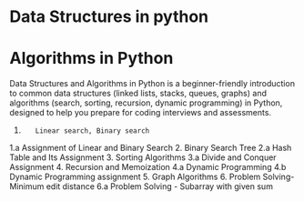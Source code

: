 # Data Structures in python
# Algorithms in Python

Data Structures and Algorithms in Python is a beginner-friendly introduction to common data structures (linked lists, stacks, queues, graphs) and 
algorithms (search, sorting, recursion, dynamic programming) in Python, designed to help you prepare for coding interviews and assessments.

1.        Linear search, Binary search
1.a       Assignment of Linear and Binary Search
2.        Binary Search Tree
2.a       Hash Table and Its Assignment
3.        Sorting Algorithms
3.a       Divide and Conquer Assignment
4.        Recursion and Memoization
4.a       Dynamic Programming
4.b       Dynamic Programming assignment
5.        Graph Algorithms
6.        Problem Solving- Minimum edit distance
6.a       Problem Solving - Subarray with given sum      

